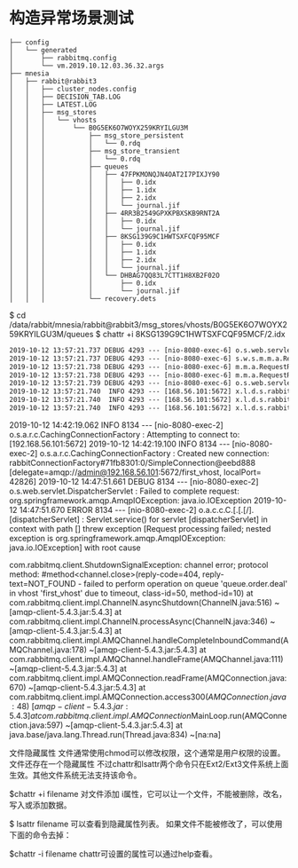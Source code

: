 # 构造异常场景测试

``` shell
├── config
│   └── generated
│       ├── rabbitmq.config
│       └── vm.2019.10.12.03.36.32.args
├── mnesia
│   ├── rabbit@rabbit3
│   │   ├── cluster_nodes.config
│   │   ├── DECISION_TAB.LOG
│   │   ├── LATEST.LOG
│   │   ├── msg_stores
│   │   │   └── vhosts
│   │   │       └── B0G5EK6O7WOYX259KRYILGU3M
│   │   │           ├── msg_store_persistent
│   │   │           │   └── 0.rdq
│   │   │           ├── msg_store_transient
│   │   │           │   └── 0.rdq
│   │   │           ├── queues
│   │   │           │   ├── 47FPKMONQJN4OAT2I7PIXJY90
│   │   │           │   │   ├── 0.idx
│   │   │           │   │   ├── 1.idx
│   │   │           │   │   ├── 2.idx
│   │   │           │   │   └── journal.jif
│   │   │           │   ├── 4RR3B2549GPXKPBXSKB9RNT2A
│   │   │           │   │   ├── 0.idx
│   │   │           │   │   └── journal.jif
│   │   │           │   ├── 8KSG139G9C1HWTSXFCQF95MCF
│   │   │           │   │   ├── 0.idx
│   │   │           │   │   ├── 1.idx
│   │   │           │   │   ├── 2.idx
│   │   │           │   │   └── journal.jif
│   │   │           │   └── DHBAG7QQ83L7CTT1H8XB2F02O
│   │   │           │       ├── 0.idx
│   │   │           │       └── journal.jif
│   │   │           └── recovery.dets

```
$ cd /data/rabbit/mnesia/rabbit@rabbit3/msg_stores/vhosts/B0G5EK6O7WOYX259KRYILGU3M/queues
$ chattr +i 8KSG139G9C1HWTSXFCQF95MCF/2.idx 


``` txt
2019-10-12 13:57:21.737 DEBUG 4293 --- [nio-8080-exec-6] o.s.web.servlet.DispatcherServlet        : DELETE "/order/5", parameters={}
2019-10-12 13:57:21.737 DEBUG 4293 --- [nio-8080-exec-6] s.w.s.m.m.a.RequestMappingHandlerMapping : Mapped to public xin.luowei.demo.springboot.rabbitmq.Order xin.luowei.demo.springboot.rabbitmq.OrderController.cancell(java.lang.Integer)
2019-10-12 13:57:21.738 DEBUG 4293 --- [nio-8080-exec-6] m.m.a.RequestResponseBodyMethodProcessor : Using 'application/json', given [*/*] and supported [application/json, application/*+json, application/json, application/*+json]
2019-10-12 13:57:21.738 DEBUG 4293 --- [nio-8080-exec-6] m.m.a.RequestResponseBodyMethodProcessor : Writing [Order(orderId=5, name=bag, status=created)]
2019-10-12 13:57:21.739 DEBUG 4293 --- [nio-8080-exec-6] o.s.web.servlet.DispatcherServlet        : Completed 200 OK
2019-10-12 13:57:21.740  INFO 4293 --- [168.56.101:5672] x.l.d.s.rabbitmq.MsgSendReturnCallback   : MsgSendReturnCallback [消息从交换机到队列失败]  message：(Body:'{"orderId":5,"name":"bag","status":"created"}' MessageProperties [headers={spring_returned_message_correlation=5, __TypeId__=xin.luowei.demo.springboot.rabbitmq.Order}, contentType=application/json, contentEncoding=UTF-8, contentLength=0, receivedDeliveryMode=PERSISTENT, priority=0, deliveryTag=0])
2019-10-12 13:57:21.740  INFO 4293 --- [168.56.101:5672] x.l.d.s.rabbitmq.MsgSendConfirmCallBack  : MsgSendConfirmCallBack  , 回调correlationData:CorrelationData [id=5]
2019-10-12 13:57:21.740  INFO 4293 --- [168.56.101:5672] x.l.d.s.rabbitmq.MsgSendConfirmCallBack  : 消息发送到exchange成功
```


2019-10-12 14:42:19.062  INFO 8134 --- [nio-8080-exec-2] o.s.a.r.c.CachingConnectionFactory       : Attempting to connect to: [192.168.56.101:5672]
2019-10-12 14:42:19.100  INFO 8134 --- [nio-8080-exec-2] o.s.a.r.c.CachingConnectionFactory       : Created new connection: rabbitConnectionFactory#71fb8301:0/SimpleConnection@eebd888 [delegate=amqp://admin@192.168.56.101:5672/first_vhost, localPort= 42826]
2019-10-12 14:47:51.661 DEBUG 8134 --- [nio-8080-exec-2] o.s.web.servlet.DispatcherServlet        : Failed to complete request: org.springframework.amqp.AmqpIOException: java.io.IOException
2019-10-12 14:47:51.670 ERROR 8134 --- [nio-8080-exec-2] o.a.c.c.C.[.[.[/].[dispatcherServlet]    : Servlet.service() for servlet [dispatcherServlet] in context with path [] threw exception [Request processing failed; nested exception is org.springframework.amqp.AmqpIOException: java.io.IOException] with root cause

com.rabbitmq.client.ShutdownSignalException: channel error; protocol method: #method<channel.close>(reply-code=404, reply-text=NOT_FOUND - failed to perform operation on queue 'queue.order.deal' in vhost 'first_vhost' due to timeout, class-id=50, method-id=10)
        at com.rabbitmq.client.impl.ChannelN.asyncShutdown(ChannelN.java:516) ~[amqp-client-5.4.3.jar:5.4.3]
        at com.rabbitmq.client.impl.ChannelN.processAsync(ChannelN.java:346) ~[amqp-client-5.4.3.jar:5.4.3]
        at com.rabbitmq.client.impl.AMQChannel.handleCompleteInboundCommand(AMQChannel.java:178) ~[amqp-client-5.4.3.jar:5.4.3]
        at com.rabbitmq.client.impl.AMQChannel.handleFrame(AMQChannel.java:111) ~[amqp-client-5.4.3.jar:5.4.3]
        at com.rabbitmq.client.impl.AMQConnection.readFrame(AMQConnection.java:670) ~[amqp-client-5.4.3.jar:5.4.3]
        at com.rabbitmq.client.impl.AMQConnection.access$300(AMQConnection.java:48) ~[amqp-client-5.4.3.jar:5.4.3]
        at com.rabbitmq.client.impl.AMQConnection$MainLoop.run(AMQConnection.java:597) ~[amqp-client-5.4.3.jar:5.4.3]
        at java.base/java.lang.Thread.run(Thread.java:834) ~[na:na]




        
文件隐藏属性
文件通常使用chmod可以修改权限，这个通常是用户权限的设置。
文件还存在一个隐藏属性 不过chattr和lsattr两个命令只在Ext2/Ext3文件系统上面生效。其他文件系统无法支持该命令。

$chattr +i filename
对文件添加 i属性，它可以让一个文件，不能被删除，改名，写入或添加数据。

$ lsattr filename
可以查看到隐藏属性列表。
如果文件不能被修改了，可以使用下面的命令去掉：

$chattr -i filename
chattr可设置的属性可以通过help查看。
